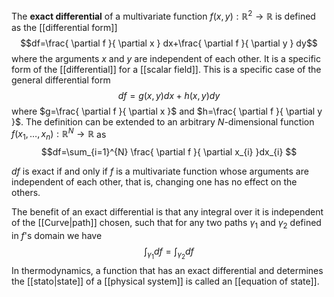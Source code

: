 The **exact differential** of a multivariate function $f(x,y):\mathbb{R}^{2}\to \mathbb{R}$ is defined as the [[differential form]]
$$df=\frac{ \partial f }{ \partial x } dx+\frac{ \partial f }{ \partial y } dy$$
where the arguments $x$ and $y$ are independent of each other. It is a specific form of the [[differential]] for a [[scalar field]]. This is a specific case of the general differential form
$$df=g(x,y)dx+h(x,y)dy$$
where $g=\frac{ \partial f }{ \partial x }$ and $h=\frac{ \partial f }{ \partial y }$. The definition can be extended to an arbitrary $N$-dimensional function $f(x_{1},\ldots,x_{n}):\mathbb{R}^{N}\to \mathbb{R}$ as
$$df=\sum_{i=1}^{N} \frac{ \partial f }{ \partial x_{i} }dx_{i} $$

$df$ is exact if and only if $f$ is a multivariate function whose arguments are independent of each other, that is, changing one has no effect on the others.

The benefit of an exact differential is that any integral over it is independent of the [[Curve|path]] chosen, such that for any two paths $\gamma_{1}$ and $\gamma_{2}$ defined in $f$'s domain we have
$$\int_{\gamma_{1}}df=\int_{\gamma_{2}}df$$
In thermodynamics, a function that has an exact differential and determines the [[stato|state]] of a [[physical system]] is called an [[equation of state]].